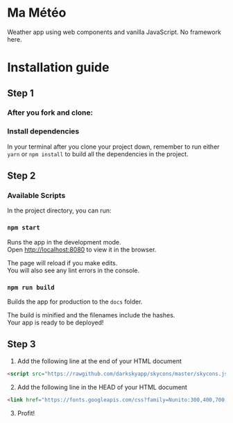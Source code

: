 # Ma Météo

Weather app using web components and vanilla JavaScript. No framework here. 

# Installation guide

## Step 1

### After you fork and clone:

### Install dependencies

In your terminal after you clone your project down, remember to run either `yarn` or `npm install` to build all the dependencies in the project.

## Step 2

### Available Scripts

In the project directory, you can run:

### `npm start`

Runs the app in the development mode.<br />
Open [http://localhost:8080](http://localhost:8080) to view it in the browser.

The page will reload if you make edits.<br />
You will also see any lint errors in the console.

### `npm run build`

Builds the app for production to the `docs` folder.<br />

The build is minified and the filenames include the hashes.<br />
Your app is ready to be deployed!

## Step 3

1. Add the following line at the end of your HTML document 
```html
<script src="https://rawgithub.com/darkskyapp/skycons/master/skycons.js"></script>
```

2. Add the following line in the HEAD of your HTML document
```html
<link href="https://fonts.googleapis.com/css?family=Nunito:300,400,700,800,900&display=swap" rel="stylesheet">
```

3. Profit!
